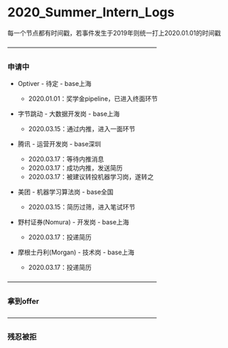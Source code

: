 # 2020_Summer_Intern_Logs

每一个节点都有时间戳，若事件发生于2019年则统一打上2020.01.01的时间戳

————————————————————————

### 申请中

- Optiver - 待定 - base上海
   - 2020.01.01：奖学金pipeline，已进入终面环节

- 字节跳动 - 大数据开发岗 - base上海
  - 2020.03.15：通过内推，进入一面环节

- 腾讯 - 运营开发岗 - base深圳
   - 2020.03.17：等待内推消息
   - 2020.03.17：成功内推，发送简历
   - 2020.03.17：被建议转投机器学习岗，遂转之

- 美团 - 机器学习算法岗 - base全国
  - 2020.03.15：简历过筛，进入笔试环节

- 野村证券(Nomura) - 开发岗 - base上海
  - 2020.03.17：投递简历

- 摩根士丹利(Morgan) - 技术岗 - base上海
  - 2020.03.17：投递简历

————————————————————————

### 拿到offer

————————————————————————

### 残忍被拒

